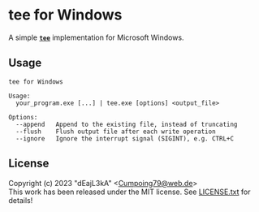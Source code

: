 # tee for Windows

A simple [**`tee`**](https://en.wikipedia.org/wiki/Tee_(command)) implementation for Microsoft Windows.

## Usage

```
tee for Windows

Usage:
  your_program.exe [...] | tee.exe [options] <output_file>

Options:
  --append   Append to the existing file, instead of truncating
  --flush    Flush output file after each write operation
  --ignore   Ignore the interrupt signal (SIGINT), e.g. CTRL+C
```

## License

Copyright (c) 2023 "dEajL3kA" &lt;Cumpoing79@web.de&gt;  
This work has been released under the MIT license. See [LICENSE.txt](LICENSE.txt) for details!
